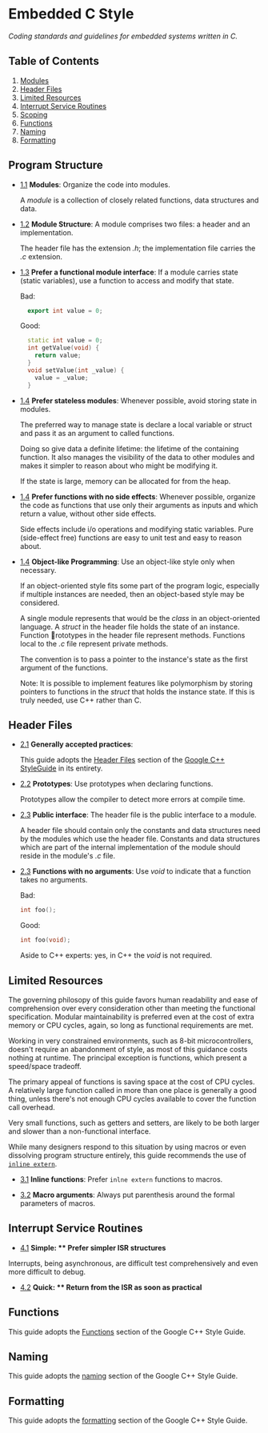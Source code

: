 # Embedded C Style

*Coding standards and guidelines for embedded systems written in C.*

## Table of Contents

  1. [Modules](#modules)
  1. [Header Files](#header-files)
  1. [Limited Resources](#limited-resources)
  1. [Interrupt Service Routines](#isrs)
  1. [Scoping](#scoping)
  1. [Functions](#functions)
  1. [Naming](#naming)
  1. [Formatting](#formatting)
  
## Program Structure
  <a name="header-files"></a><a name="1.1"></a>
  - [1.1](program-structure--modules) **Modules**: Organize the code into modules.
  
    A *module* is a collection of closely related functions, data structures
    and data.
  
  - [1.2](program-structure--files) **Module Structure**: A module comprises two files: a header and an implementation.
  
    The header file has the extension *.h*; the implementation file carries the *.c* extension.
    
  - [1.3](prefer-function-interface) **Prefer a functional module interface**: If a module carries state (static variables), use a function to access and modify that state.
  
    Bad:
    ```cpp
      export int value = 0;
    ```
    
    Good:
    ```cpp
      static int value = 0;
      int getValue(void) {
        return value;
      }
      void setValue(int _value) {
        value = _value;
      }
    ```
    
  - [1.4](prefer-stateless-modules) **Prefer stateless modules**: Whenever possible, avoid storing state in modules.
  
    The preferred way to manage state is declare a local variable or struct and pass it as an argument to called functions.
    
    Doing so give data a definite lifetime: the lifetime of the containing function. It also manages the visibility of the data to other modules and makes it simpler to reason about who might be modifying it.
    
    If the state is large, memory can be allocated for from the heap.
  
  - [1.4](prefer-pure-functions) **Prefer functions with no side effects**: Whenever possible, organize the code as functions that use only their arguments as inputs and which return a value, without other side effects.
    
    Side effects include i/o operations and modifying static variables. Pure (side-effect free) functions are easy to unit test and easy to reason about.
  
  - [1.4](object-based-programming) **Object-like Programming**: Use an object-like style only when necessary.
  
    If an object-oriented style fits some part of the program logic, especially if multiple instances are needed, then an object-based style may be considered.
    
    A single module represents that would be the *class* in an object-oriented language. A *struct* in the header file holds the state of an instance.  Function rototypes in the header file represent methods. Functions local to the *.c* file represent private methods.
    
    The convention is to pass a pointer to the instance's state as the first argument of the functions.
    
    Note: It is possible to implement features like polymorphism by storing pointers to functions in the *struct* that holds the instance state. If this is truly needed, use C++ rather than C.

## Header Files

  <a name="header-files"></a><a name="1.1"></a>
  - [2.1](header-files--gap) **Generally accepted practices**: 
  
    This guide adopts the [Header Files](https://google.github.io/styleguide/cppguide.html#Header_Files) section of the [Google C++ StyleGuide](https://google.github.io/styleguide/cppguide.html) in its entirety.
    
  <a name="1.2"></a>
  - [2.2](header-files--prototypes) **Prototypes**: Use prototypes when declaring functions.
  
    Prototypes allow the compiler to detect more errors at compile time.
    
  <a name="1.3"></a>
  - [2.3](header-files--public-interface) **Public interface**: The header file is the public interface to a module.
  
    A header file should contain only the constants and data structures need by the modules which use the header file. Constants and data structures which are part of the internal implementation of the module should reside in the module's *.c* file.
    
  <a name="1.4"></a>
  - [2.3](header-files--no-args) **Functions with no arguments**: Use *void* to indicate that a function takes no arguments.
  
    Bad:
    
    ```cpp
    int foo();
    ```
    
    Good:
    
    ```cpp
    int foo(void);
    ```
    
    Aside to C++ experts: yes, in C++ the *void* is not required.
  
## Limited Resources

  <a name="limited-resources"></a>

  The governing philosopy of this guide favors human readability and ease of
  comprehension over every consideration other than meeting the functional
  specification. Modular maintainability is preferred even at the cost of extra
  memory or CPU cycles, again, so long as functional requirements are met.

  Working in very constrained environments, such as 8-bit
  microcontrollers, doesn't require an abandonment of style, as most of this
  guidance costs nothing at runtime. The principal exception is functions,
  which present a speed/space tradeoff.

  The primary appeal of functions is saving space at the cost of CPU
  cycles. A relatively large function called in more than one place is
  generally a good thing, unless there's not enough CPU cycles available to
  cover the function call overhead.

  Very small functions, such as getters and setters, are likely to be both
  larger and slower than a non-functional interface.

  While many designers respond to this situation by using macros or even
  dissolving program structure entirely, this guide recommends the use of
  [`inline extern`](https://gcc.gnu.org/onlinedocs/gcc/Inline.html).

  <a name="3.1"></a>
  - [3.1](limited-resources--inline) **Inline functions**: Prefer `inlne
  extern` functions to macros.
  
  <a name="3.2"></a>
  - [3.2](limited-resources--macros) **Macro arguments**: Always put
  parenthesis around the formal parameters of macros.

## Interrupt Service Routines

  <a name="isrs"></a><a name="4.1"></a>
  - [4.1](isrs--simple) **Simple: ** Prefer simpler ISR structures**

  Interrupts, being asynchronous, are difficult test comprehensively and even
  more difficult to debug. 

  - [4.2](isrs--short) **Quick: ** Return from the ISR as soon as practical**


<!---
## Scoping

  <a name="scoping"></a><a name="4.1"></a>
  - [5.1](scoping-struct)
-->
  

## Functions

  <a name="functions"></a>
  This guide adopts the [Functions](https://google.github.io/styleguide/cppguide.html#Functions) section of the Google C++ Style Guide.
    
## Naming

  <a name="naming"></a>
  This guide adopts the [naming](https://google.github.io/styleguide/cppguide.html#Naming) section of the Google C++ Style Guide.
    
## Formatting

  <a name="formatting"></a>
  
  This guide adopts the [formatting](https://google.github.io/styleguide/cppguide.html#Formatting) section of the Google C++ Style Guide.
  

